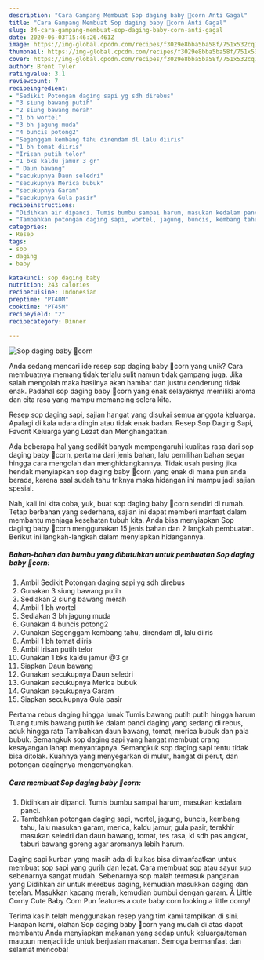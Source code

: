 ```yaml
---
description: "Cara Gampang Membuat Sop daging baby 🌽corn Anti Gagal"
title: "Cara Gampang Membuat Sop daging baby 🌽corn Anti Gagal"
slug: 34-cara-gampang-membuat-sop-daging-baby-corn-anti-gagal
date: 2020-06-03T15:46:26.461Z
image: https://img-global.cpcdn.com/recipes/f3029e8bba5ba58f/751x532cq70/sop-daging-baby-🌽corn-foto-resep-utama.jpg
thumbnail: https://img-global.cpcdn.com/recipes/f3029e8bba5ba58f/751x532cq70/sop-daging-baby-🌽corn-foto-resep-utama.jpg
cover: https://img-global.cpcdn.com/recipes/f3029e8bba5ba58f/751x532cq70/sop-daging-baby-🌽corn-foto-resep-utama.jpg
author: Brent Tyler
ratingvalue: 3.1
reviewcount: 7
recipeingredient:
- "Sedikit Potongan daging sapi yg sdh direbus"
- "3 siung bawang putih"
- "2 siung bawang merah"
- "1 bh wortel"
- "3 bh jagung muda"
- "4 buncis potong2"
- "Segenggam kembang tahu direndam dl lalu diiris"
- "1 bh tomat diiris"
- "Irisan putih telor"
- "1 bks kaldu jamur 3 gr"
- " Daun bawang"
- "secukupnya Daun seledri"
- "secukupnya Merica bubuk"
- "secukupnya Garam"
- "secukupnya Gula pasir"
recipeinstructions:
- "Didihkan air dipanci. Tumis bumbu sampai harum, masukan kedalam panci."
- "Tambahkan potongan daging sapi, wortel, jagung, buncis, kembang tahu, lalu masukan garam, merica, kaldu jamur, gula pasir, terakhir masukan seledri dan daun bawang, tomat, tes rasa, kl sdh pas angkat, taburi bawang goreng agar aromanya lebih harum."
categories:
- Resep
tags:
- sop
- daging
- baby

katakunci: sop daging baby 
nutrition: 243 calories
recipecuisine: Indonesian
preptime: "PT40M"
cooktime: "PT45M"
recipeyield: "2"
recipecategory: Dinner

---
```



![Sop daging baby 🌽corn](https://img-global.cpcdn.com/recipes/f3029e8bba5ba58f/751x532cq70/sop-daging-baby-🌽corn-foto-resep-utama.jpg)

Anda sedang mencari ide resep sop daging baby 🌽corn yang unik? Cara membuatnya memang tidak terlalu sulit namun tidak gampang juga. Jika salah mengolah maka hasilnya akan hambar dan justru cenderung tidak enak. Padahal sop daging baby 🌽corn yang enak selayaknya memiliki aroma dan cita rasa yang mampu memancing selera kita.

Resep sop daging sapi, sajian hangat yang disukai semua anggota keluarga. Apalagi di kala udara dingin atau tidak enak badan. Resep Sop Daging Sapi, Favorit Keluarga yang Lezat dan Menghangatkan.

Ada beberapa hal yang sedikit banyak mempengaruhi kualitas rasa dari sop daging baby 🌽corn, pertama dari jenis bahan, lalu pemilihan bahan segar hingga cara mengolah dan menghidangkannya. Tidak usah pusing jika hendak menyiapkan sop daging baby 🌽corn yang enak di mana pun anda berada, karena asal sudah tahu triknya maka hidangan ini mampu jadi sajian spesial.


Nah, kali ini kita coba, yuk, buat sop daging baby 🌽corn sendiri di rumah. Tetap berbahan yang sederhana, sajian ini dapat memberi manfaat dalam membantu menjaga kesehatan tubuh kita. Anda bisa menyiapkan Sop daging baby 🌽corn menggunakan 15 jenis bahan dan 2 langkah pembuatan. Berikut ini langkah-langkah dalam menyiapkan hidangannya.

<!--inarticleads1-->

##### Bahan-bahan dan bumbu yang dibutuhkan untuk pembuatan Sop daging baby 🌽corn:

1. Ambil Sedikit Potongan daging sapi yg sdh direbus
1. Gunakan 3 siung bawang putih
1. Sediakan 2 siung bawang merah
1. Ambil 1 bh wortel
1. Sediakan 3 bh jagung muda
1. Gunakan 4 buncis potong2
1. Gunakan Segenggam kembang tahu, direndam dl, lalu diiris
1. Ambil 1 bh tomat diiris
1. Ambil Irisan putih telor
1. Gunakan 1 bks kaldu jamur @3 gr
1. Siapkan  Daun bawang
1. Gunakan secukupnya Daun seledri
1. Gunakan secukupnya Merica bubuk
1. Gunakan secukupnya Garam
1. Siapkan secukupnya Gula pasir


Pertama rebus daging hingga lunak Tumis bawang putih putih hingga harum Tuang tumis bawang putih ke dalam panci daging yang sedang di rebus, aduk hingga rata Tambahkan daun bawang, tomat, merica bubuk dan pala bubuk. Semangkuk sop daging sapi yang hangat membuat orang kesayangan lahap menyantapnya. Semangkuk sop daging sapi tentu tidak bisa ditolak. Kuahnya yang menyegarkan di mulut, hangat di perut, dan potongan dagingnya mengenyangkan. 

<!--inarticleads2-->

##### Cara membuat Sop daging baby 🌽corn:

1. Didihkan air dipanci. Tumis bumbu sampai harum, masukan kedalam panci.
1. Tambahkan potongan daging sapi, wortel, jagung, buncis, kembang tahu, lalu masukan garam, merica, kaldu jamur, gula pasir, terakhir masukan seledri dan daun bawang, tomat, tes rasa, kl sdh pas angkat, taburi bawang goreng agar aromanya lebih harum.


Daging sapi kurban yang masih ada di kulkas bisa dimanfaatkan untuk membuat sop sapi yang gurih dan lezat. Cara membuat sop atau sayur sup sebenarnya sangat mudah. Sebenarnya sop malah termasuk panganan yang Didihkan air untuk merebus daging, kemudian masukkan daging dan tetelan. Masukkan kacang merah, kemudian bumbui dengan garam. A Little Corny Cute Baby Corn Pun features a cute baby corn looking a little corny! 

Terima kasih telah menggunakan resep yang tim kami tampilkan di sini. Harapan kami, olahan Sop daging baby 🌽corn yang mudah di atas dapat membantu Anda menyiapkan makanan yang sedap untuk keluarga/teman maupun menjadi ide untuk berjualan makanan. Semoga bermanfaat dan selamat mencoba!
